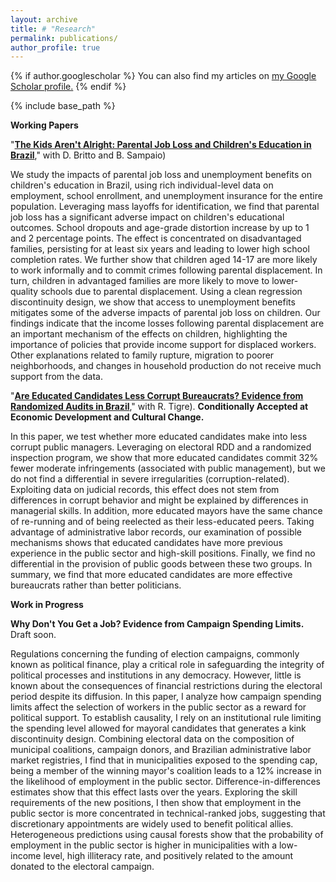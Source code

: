 ```yaml
---
layout: archive
title: # "Research"
permalink: publications/
author_profile: true
---
```


{% if author.googlescholar %}
  You can also find my articles on <u><a href="{{author.googlescholar}}">my Google Scholar profile</a>.</u>
{% endif %}

{% include base_path %}

**Working Papers**

"[**The Kids Aren't Alright: Parental Job Loss and Children's Education in Brazil**](https://papers.ssrn.com/sol3/papers.cfm?abstract_id=4024250)," with D. Britto and B. Sampaio)

We study the impacts of parental job loss and unemployment benefits on children's education in Brazil, using rich individual-level data on employment, school enrollment, and unemployment insurance for the entire population. Leveraging mass layoffs for identification, we find that parental job loss has a significant adverse impact on children's educational outcomes. School dropouts and age-grade distortion increase by up to 1 and 2 percentage points. The effect is concentrated on disadvantaged families, persisting for at least six years and leading to lower high school completion rates. We further show that children aged 14-17 are more likely to work informally and to commit crimes following parental displacement. In turn, children in advantaged families are more likely to move to lower-quality schools due to parental displacement. Using a clean regression discontinuity design, we show that access to unemployment benefits mitigates some of the adverse impacts of parental job loss on children. Our findings indicate that the income losses following parental displacement are an important mechanism of the effects on children, highlighting the importance of policies that provide income support for displaced workers. Other explanations related to family rupture, migration to poorer neighborhoods, and changes in household production do not receive much support from the data.

"[**Are Educated Candidates Less Corrupt Bureaucrats? Evidence from Randomized Audits in Brazil**](https://papers.ssrn.com/sol3/papers.cfm?abstract_id=3453192)," with R. Tigre). **Conditionally Accepted at Economic Development and Cultural Change.**

In this paper, we test whether more educated candidates make into less corrupt public managers. Leveraging on electoral RDD and a randomized inspection program, we show that more educated candidates commit 32% fewer moderate infringements (associated with public management), but we do not find a differential in severe irregularities (corruption-related). Exploiting data on judicial records, this effect does not stem from differences in corrupt behavior and might be explained by differences in managerial skills. In addition, more educated mayors have the same chance of re-running and of being reelected as their less-educated peers. Taking advantage of administrative labor records, our examination of possible mechanisms shows that educated candidates have more previous experience in the public sector and high-skill positions. Finally, we find no differential in the provision of public goods between these two groups. In summary, we find that more educated candidates are more effective bureaucrats rather than better politicians.

**Work in Progress**

**Why Don't You Get a Job? Evidence from Campaign Spending Limits.** Draft soon.

Regulations concerning the funding of election campaigns, commonly known as political finance, play a critical role in safeguarding the integrity of political processes and institutions in any democracy. However, little is known about the consequences of financial restrictions during the electoral period despite its diffusion. In this paper, I analyze how campaign spending limits affect the selection of workers in the public sector as a reward for political support. To establish causality, I rely on an institutional rule limiting the spending level allowed for mayoral candidates that generates a kink discontinuity design. Combining electoral data on the composition of municipal coalitions, campaign donors, and Brazilian administrative labor market registries, I find that in municipalities exposed to the spending cap, being a member of the winning mayor's coalition leads to a 12% increase in the likelihood of employment in the public sector. Difference-in-differences estimates show that this effect lasts over the years. Exploring the skill requirements of the new positions, I then show that employment in the public sector is more concentrated in technical-ranked jobs, suggesting that discretionary appointments are widely used to benefit political allies. Heterogeneous predictions using causal forests show that the probability of employment in the public sector is higher in municipalities with a low-income level, high illiteracy rate, and positively related to the amount donated to the electoral campaign.








